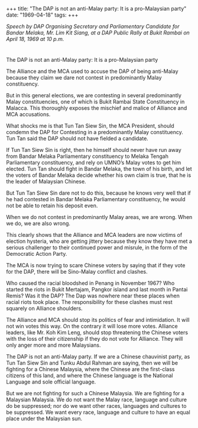 +++ 
title: "The DAP is not an anti-Malay party: It is a pro-Malaysian party"
date: "1969-04-18"
tags:
+++

_Speech by DAP Organising Secretary and Parliamentary Candidate for Bandar Melaka, Mr. Lim Kit Siang, at a DAP Public Rally at Bukit Rambai on April 18, 1969 at 10 p.m._
# 
The DAP is not an anti-Malay party: It is a pro-Malaysian party

The Alliance and the MCA used to accuse the DAP of being anti-Malay because they claim we dare not contest in predominantly Malay constituency.

But in this general elections, we are contesting in several predominantly Malay constituencies, one of which is Bukit Rambai State Constituency in Malacca. This thoroughly exposes the mischief and malice of Alliance and MCA accusations.

What shocks me is that Tun Tan Siew Sin, the MCA President, should condemn the DAP for Contesting in a predominantly Malay constituency. Tun Tan said the DAP should not have fielded a candidate.</u>

If Tun Tan Siew Sin is right, then he himself should never have run away from Bandar Melaka Parliamentary constituency to Melaka Tengah Parliamentary constituency, and rely on UMNO’s Malay votes to get him elected. Tun Tan should fight in Bandar Melaka, the town of his birth, and let the voters of Bandar Melaka decide whether his own claim is true, that he is the leader of Malaysian Chinese.

But Tun Tan Siew Sin dare not to do this, because he knows very well that if he had contested in Bandar Melaka Parliamentary constituency, he would not be able to retain his deposit even.

When we do not contest in predominantly Malay areas, we are wrong. When we do, we are also wrong.

This clearly shows that the Alliance and MCA leaders are now victims of election hysteria, who are getting jittery because they know they have met a serious challenger to their continued power and misrule, in the form of the Democratic Action Party.

The MCA is now trying to scare Chinese voters by saying that if they vote for the DAP, there will be Sino-Malay conflict and clashes.

Who caused the racial bloodshed in Penang in November 1967? Who started the riots in Bukit Mertajam, Pangkor island and last month in Pantai Remis? Was it the DAP? The Dap was nowhere near these places when racial riots took place. The responsibility for these clashes must rest squarely on Alliance shoulders.

The Alliance and MCA should stop its politics of fear and intimidation. It will not win votes this way. On the contrary it will lose more votes. Alliance leaders, like Mr. Koh Kim Leng, should stop threatening the Chinese voters with the loss of their citizenship if they do not vote for Alliance. They will only anger more and more Malaysians.

The DAP is not an anti-Malay party. If we are a Chinese chauvinist party, as Tun Tan Siew Sin and Tunku Abdul Rahman are saying, then we will be fighting for a Chinese Malaysia, where the Chinese are the first-class citizens of this land, and where the Chinese language is the National Language and sole official language.

But we are not fighting for such a Chinese Malaysia. We are fighting for a Malaysian Malaysia. We do not want the Malay race, language and culture do be suppressed; nor do we want other races, languages and cultures to be suppressed. We want every race, language and culture to have an equal place under the Malaysian sun.
 
